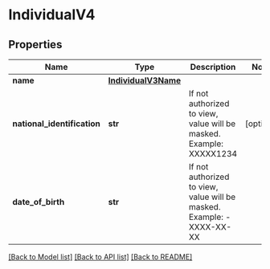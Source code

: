 # IndividualV4

## Properties
Name | Type | Description | Notes
------------ | ------------- | ------------- | -------------
**name** | [**IndividualV3Name**](IndividualV3Name.md) |  | 
**national_identification** | **str** | If not authorized to view, value will be masked. Example: XXXXX1234 | [optional] 
**date_of_birth** | **str** | If not authorized to view, value will be masked. Example: - XXXX-XX-XX | 

[[Back to Model list]](../README.md#documentation-for-models) [[Back to API list]](../README.md#documentation-for-api-endpoints) [[Back to README]](../README.md)


